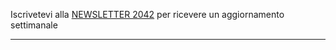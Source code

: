 
Iscrivetevi alla [NEWSLETTER 2042](https://2042.substack.com/) per ricevere un aggiornamento settimanale

---

